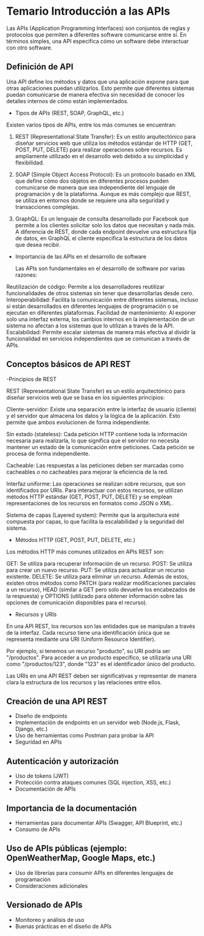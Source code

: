 # Temario Introducción a las APIs

Las APIs (Application Programming Interfaces) son conjuntos de reglas y protocolos que permiten a diferentes software comunicarse entre sí. En términos simples, una API especifica cómo un software debe interactuar con otro software.

## Definición de API

Una API define los métodos y datos que una aplicación expone para que otras aplicaciones puedan utilizarlos. Esto permite que diferentes sistemas puedan comunicarse de manera efectiva sin necesidad de conocer los detalles internos de cómo están implementados.

- Tipos de APIs (REST, SOAP, GraphQL, etc.)

Existen varios tipos de APIs, entre los más comunes se encuentran:

1. REST (Representational State Transfer): Es un estilo arquitectónico para diseñar servicios web que utiliza los métodos estándar de HTTP (GET, POST, PUT, DELETE) para realizar operaciones sobre recursos. Es ampliamente utilizado en el desarrollo web debido a su simplicidad y flexibilidad.

2. SOAP (Simple Object Access Protocol): Es un protocolo basado en XML que define cómo dos objetos en diferentes procesos pueden comunicarse de manera que sea independiente del lenguaje de programación y de la plataforma. Aunque es más complejo que REST, se utiliza en entornos donde se requiere una alta seguridad y transacciones complejas.

3. GraphQL: Es un lenguaje de consulta desarrollado por Facebook que permite a los clientes solicitar solo los datos que necesitan y nada más. A diferencia de REST, donde cada endpoint devuelve una estructura fija de datos, en GraphQL el cliente especifica la estructura de los datos que desea recibir.

- Importancia de las APIs en el desarrollo de software

  Las APIs son fundamentales en el desarrollo de software por varias razones:

Reutilización de código: Permite a los desarrolladores reutilizar funcionalidades de otros sistemas sin tener que desarrollarlas desde cero.
Interoperabilidad: Facilita la comunicación entre diferentes sistemas, incluso si están desarrollados en diferentes lenguajes de programación o se ejecutan en diferentes plataformas.
Facilidad de mantenimiento: Al exponer solo una interfaz externa, los cambios internos en la implementación de un sistema no afectan a los sistemas que lo utilizan a través de la API.
Escalabilidad: Permite escalar sistemas de manera más efectiva al dividir la funcionalidad en servicios independientes que se comunican a través de APIs.

## Conceptos básicos de API REST

-Principios de REST

REST (Representational State Transfer) es un estilo arquitectónico para diseñar servicios web que se basa en los siguientes principios:

Cliente-servidor: Existe una separación entre la interfaz de usuario (cliente) y el servidor que almacena los datos y la lógica de la aplicación. Esto permite que ambos evolucionen de forma independiente.

Sin estado (stateless): Cada petición HTTP contiene toda la información necesaria para realizarla, lo que significa que el servidor no necesita mantener un estado de la comunicación entre peticiones. Cada petición se procesa de forma independiente.

Cacheable: Las respuestas a las peticiones deben ser marcadas como cacheables o no cacheables para mejorar la eficiencia de la red.

Interfaz uniforme: Las operaciones se realizan sobre recursos, que son identificados por URIs. Para interactuar con estos recursos, se utilizan métodos HTTP estándar (GET, POST, PUT, DELETE) y se emplean representaciones de los recursos en formatos como JSON o XML.

Sistema de capas (Layered system): Permite que la arquitectura esté compuesta por capas, lo que facilita la escalabilidad y la seguridad del sistema.

- Métodos HTTP (GET, POST, PUT, DELETE, etc.)

Los métodos HTTP más comunes utilizados en APIs REST son:

GET: Se utiliza para recuperar información de un recurso.
POST: Se utiliza para crear un nuevo recurso.
PUT: Se utiliza para actualizar un recurso existente.
DELETE: Se utiliza para eliminar un recurso.
Además de estos, existen otros métodos como PATCH (para realizar modificaciones parciales a un recurso), HEAD (similar a GET pero solo devuelve los encabezados de la respuesta) y OPTIONS (utilizado para obtener información sobre las opciones de comunicación disponibles para el recurso).

- Recursos y URIs

En una API REST, los recursos son las entidades que se manipulan a través de la interfaz. Cada recurso tiene una identificación única que se representa mediante una URI (Uniform Resource Identifier).

Por ejemplo, si tenemos un recurso "producto", su URI podría ser "/productos". Para acceder a un producto específico, se utilizaría una URI como "/productos/123", donde "123" es el identificador único del producto.

Las URIs en una API REST deben ser significativas y representar de manera clara la estructura de los recursos y las relaciones entre ellos.

## Creación de una API REST

- Diseño de endpoints
- Implementación de endpoints en un servidor web (Node.js, Flask, Django, etc.)
- Uso de herramientas como Postman para probar la API
- Seguridad en APIs

## Autenticación y autorización
- Uso de tokens (JWT)
- Protección contra ataques comunes (SQL injection, XSS, etc.)
- Documentación de APIs

## Importancia de la documentación
- Herramientas para documentar APIs (Swagger, API Blueprint, etc.)
- Consumo de APIs

## Uso de APIs públicas (ejemplo: OpenWeatherMap, Google Maps, etc.)
- Uso de librerías para consumir APIs en diferentes lenguajes de programación
- Consideraciones adicionales

## Versionado de APIs
- Monitoreo y análisis de uso
- Buenas prácticas en el diseño de APIs

